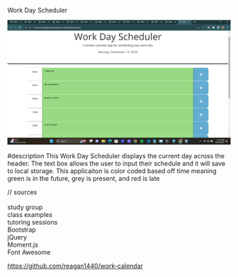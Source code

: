 Work Day Scheduler

![screenshot](image/Screenshot%202023-11-13%20003250.png)

#description
This Work Day Scheduler displays the current day across the header. The text box allows the user to input their schedule and it will save to local storage. This applicaiton is color coded based off time meaning green is in the future, grey is present, and red is late

// sources <br>
<br>study group
<br>class examples
<br>tutoring sessions
<br>Bootstrap
<br>jQuery
<br>Moment.js
<br>Font Awesome

https://github.com/reagan1440/work-calendar